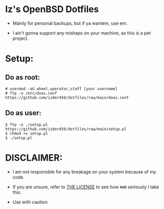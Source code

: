 # Iz's OpenBSD Dotfiles

- Mainly for personal backups, but if ya wantem, use em.

- I ain't gonna support any mishaps on your machine, as this is a pet project.

# Setup:


## Do as root:
```
# usermod -aG wheel,operator,staff [your username]
# ftp -o /etc/doas.conf https://github.com/izder456/dotfiles/raw/main/doas.conf
```

## Do as user:
```
$ ftp -o ./setup.pl https://github.com/izder456/dotfiles/raw/main/setup.pl
$ chmod +x setup.pl
$ ./setup.pl
```

# DISCLAIMER:

- I am not responsible for any breakage on your system because of my code.

- If you are unsure, refer to [THE LICENSE](LICENSE.txt) to see how ~~not~~ seriously I take this.

- Use with caution.

